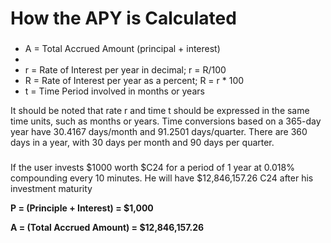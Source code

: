 # How the APY is Calculated

### &#x20;<a href="#compound-interest-equation-principal-+-interest" id="compound-interest-equation-principal-+-interest"></a>

* A = Total Accrued Amount (principal + interest)
*
* r = Rate of Interest per year in decimal; r = R/100
* R = Rate of Interest per year as a percent; R = r \* 100
* t = Time Period involved in months or years

It should be noted that rate r and time t should be expressed in the same time units, such as months or years. Time conversions based on a 365-day year have 30.4167 days/month and 91.2501 days/quarter. There are 360 days in a year, with 30 days per month and 90 days per quarter.

### &#x20;<a href="#example-1" id="example-1"></a>

If the user invests $1000 worth $C24 for a period of 1 year at 0.018% compounding every 10 minutes. He will have $12,846,157.26 C24 after his investment maturity

**P = (Principle + Interest) = $1,000**

**A = (Total Accrued Amount) = $12,846,157.26**
